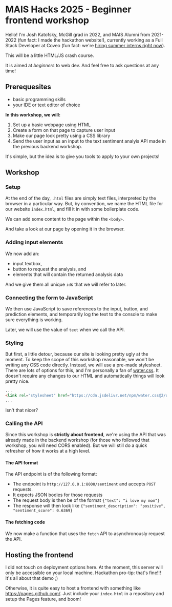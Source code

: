 # MAIS Hacks 2025 - Beginner frontend workshop

Hello! I'm Josh Katofsky, McGill grad in 2022, and MAIS Alumni from 2021-2022 (fun fact: I made the hackathon website!), currently working as a Full Stack Developer at Coveo (fun fact: we're [hiring summer interns right now](https://www.coveo.com/en/company/careers/open-positions#t=career-search&numberOfResults=9&f:employmenttype=[Intern])).

This will be a little HTML/JS crash course.

It is aimed at *beginners* to web dev. And feel free to ask questions at any time!

## Prerequesites

- basic programming skills
- your IDE or text editor of choice

**In this workshop, we will:**

1. Set up a basic webpage using HTML
2. Create a form on that page to capture user input
3. Make our page look pretty using a CSS library
4. Send the user input as an input to the text sentiment analyis API made in the previous backend workshop.

It's simple, but the idea is to give you tools to apply to your own projects!

## Workshop

### Setup

At the end of the day, `.html` files are simply text files, interpreted by the browser in a particular way. But, by convention, we name the HTML file for our website `index.html`, and fill it in with some boilerplate code.

We can add some content to the page within the `<body>`.

And take a look at our page by opening it in the browser.

### Adding input elements

We now add an:
- input textbox,
- button to request the analysis, and
- elements that will contain the returned analysis data


And we give them all unique `id`s that we will refer to later.

### Connecting the form to JavaScript

We then use JavaScript to save references to the input, button, and prediction elements, and temporarily log the text to the console to make sure everything is working.

Later, we will use the value of `text` when we call the API.

### Styling

But first, a little detour, because our site is looking pretty ugly at the moment. To keep the scope of this workshop reasonable, we won't be writing any CSS code directly. Instead, we will use a pre-made stylesheet. There are lots of options for this, and I'm personally a fan of [water.css](https://watercss.kognise.dev/). It doesn't require any changes to our HTML and automatically things will look pretty nice.

```html
...
<link rel="stylesheet" href="https://cdn.jsdelivr.net/npm/water.css@2/out/dark.css">
...
```

Isn't that nicer?

### Calling the API

Since this workshop is **strictly about frontend**, we're using the API that was already made in the backend workshop (for those who followed that workshop, you will need CORS enabled). But we will still do a quick refresher of how it works at a high level.

#### The API format

The API endpoint is of the following format:

- The endpoint is `http://127.0.0.1:8000/sentiment` and accepts `POST` requests.
- It expects JSON bodies for those requests
- The request body is then be of the format `{"text": "i love my mom"}`
- The response will then look like `{"sentiment_description": "positive", "sentiment_score": 0.6369}`

#### The fetching code

We now make a function that uses the `fetch` API to asynchronously request the API.

## Hosting the frontend

I did not touch on deployment options here. At the moment, this server will only be accessible on your local machine. Hackathon pro-tip: that's fine!!! It's all about that demo ;)

Otherwise, it is quite easy to host a frontend with something like https://pages.github.com/. Just include your `index.html` in a repository and setup the Pages feature, and boom!